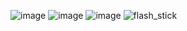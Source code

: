 ![image](https://user-images.githubusercontent.com/20460747/146573303-178577f3-eb1a-4e4e-bde3-2b5675fc899f.png)
![image](https://user-images.githubusercontent.com/20460747/146573565-7350b0b2-977f-4db2-ab2e-6a9348af072c.png)
![image](https://user-images.githubusercontent.com/20460747/146573603-50e9aff1-bea6-4077-a402-1ccc0b701773.png)
![flash_stick](https://user-images.githubusercontent.com/20460747/146574165-b7f73655-ee5f-4dd6-a314-ab68a498f5e3.gif)
